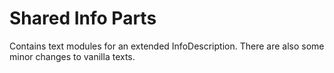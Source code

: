 # Shared Info Parts

Contains text modules for an extended InfoDescription.
There are also some minor changes to vanilla texts.
